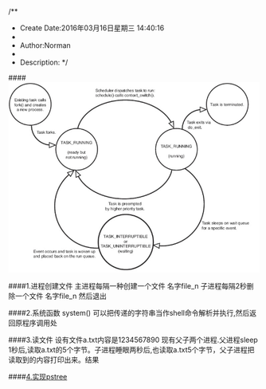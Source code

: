 /**
* Create Date:2016年03月16日星期三 14:40:16
* 
* Author:Norman
* 
* Description: 
*/

####![](./processStatus.jpg)

####1.进程创建文件
    主进程每隔一种创建一个文件 名字file_n
    子进程每隔2秒删除一个文件  名字file_n 然后退出

####2.系统函数 system() 
    可以把传递的字符串当作shell命令解析并执行,然后返回原程序调用处

####3.读文件
    设有文件a.txt内容是1234567890 现有父子两个进程.父进程sleep 1秒后,读取a.txt的5个字节。子进程睡眼两秒后,也读取a.txt5个字节，父子进程把读取到的内容打印出来。结果

####[4.实现pstree]()
  
